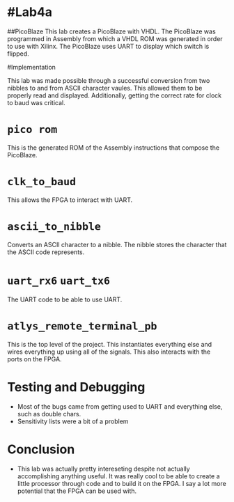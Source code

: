 #Lab4a
====

##PicoBlaze
This lab creates a PicoBlaze with VHDL. The PicoBlaze was programmed in Assembly from which a VHDL ROM was generated in order to use with Xilinx. The PicoBlaze uses UART to display which switch is flipped.

#Implementation

This lab was made possible through a successful conversion from two nibbles to and from ASCII character vaules. This allowed them to be properly read and displayed. Additionally, getting the correct rate for clock to baud was critical.

# `pico rom`
This is the generated ROM of the Assembly instructions that compose the PicoBlaze.

# `clk_to_baud`
This allows the FPGA to interact with UART.

# `ascii_to_nibble`
Converts an ASCII character to a nibble. The nibble stores the character that the ASCII code represents.

# `uart_rx6` `uart_tx6`
The UART code to be able to use UART.

# `atlys_remote_terminal_pb`
This is the top level of the project. This instantiates everything else and wires everything up using all of the signals. This also  interacts with the ports on the FPGA.

# Testing and Debugging
- Most of the bugs came from getting used to UART and everything else, such as double chars.
- Sensitivity lists were a bit of a problem


# Conclusion
- This lab was actually pretty intereseting despite not actually accomplishing anything useful. It was really cool to be able to create a little processor through code and to build it on the FPGA. I say a lot more potential that the FPGA can be used with.

